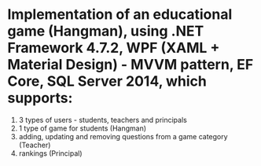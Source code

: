 # Implementation of an educational game (Hangman), using .NET Framework 4.7.2, WPF (XAML + Material Design) - MVVM pattern, EF Core, SQL Server 2014, which supports:
1. 3 types of users - students, teachers and principals
2. 1 type of game for students (Hangman)
3. adding, updating and removing questions from a game category (Teacher)
4. rankings (Principal)
